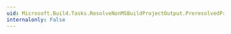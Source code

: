 ```yaml
---
uid: Microsoft.Build.Tasks.ResolveNonMSBuildProjectOutput.PreresolvedProjectOutputs
internalonly: False
---
```

